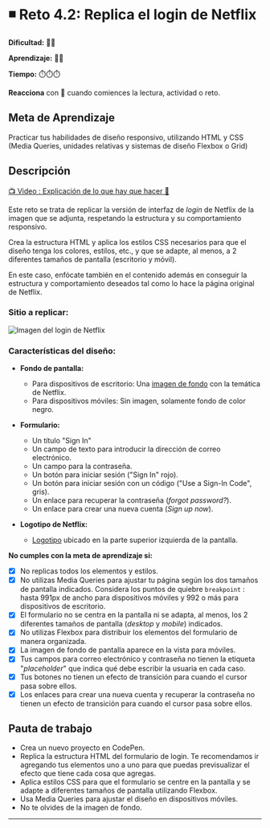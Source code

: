 # ◾ Reto 4.2: Replica el login de Netflix

**Dificultad:** 🌻🌻 

**Aprendizaje:** 🍯🍯 

**Tiempo:** ⏱️⏱️⏱️ 

**Reacciona** con 👀 cuando comiences la lectura, actividad o reto.

## Meta de Aprendizaje

Practicar tus habilidades de diseño responsivo, utilizando HTML y CSS (Media Queries, unidades relativas y sistemas de diseño Flexbox o Grid)

## Descripción

[📺 Video : Explicación de lo que hay que hacer 🌟](https://www.loom.com/share/48d81a2fd4a2484cabed8b2daad10d19)

Este reto se trata de replicar la versión de interfaz de *login* de Netflix de la imagen que se adjunta, respetando la estructura y su comportamiento responsivo. 

Crea la estructura HTML y aplica los estilos CSS necesarios para que el diseño tenga los colores, estilos, etc., y que se adapte, al menos, a 2 diferentes tamaños de pantalla (escritorio y móvil).

En este caso, enfócate también en el contenido además en conseguir la estructura y comportamiento deseados tal como lo hace la página original de Netflix.

### **Sitio a replicar:**

![Imagen del login de Netflix](https://i.imgur.com/loQaUjg.jpeg)

### **Características del diseño:**

- **Fondo de pantalla:**
  
  - Para dispositivos de escritorio: Una [imagen de fondo](https://i.imgur.com/z0so08j.jpeg) con la temática de Netflix.
  - Para dispositivos móviles: Sin imagen, solamente fondo de color negro.

- **Formulario:**
  
  - Un título "Sign In"
  - Un campo de texto para introducir la dirección de correo electrónico.
  - Un campo para la contraseña.
  - Un botón para iniciar sesión ("Sign In" rojo).
  - Un botón para iniciar sesión con un código ("Use a Sign-In Code", gris).
  - Un enlace para recuperar la contraseña (*forgot password?*).
  - Un enlace para crear una nueva cuenta (*Sign up now*).

- **Logotipo de Netflix:**
  
  - [Logotipo](https://i.imgur.com/ZuuEqli.png) ubicado en la parte superior izquierda de la pantalla.

**No cumples con la meta de aprendizaje si:**

- [x] No replicas todos los elementos y estilos.
- [x] No utilizas Media Queries para ajustar tu página según los dos tamaños de pantalla indicados. Considera los puntos de quiebre `breakpoint` : hasta 991px de ancho para dispositivos móviles y 992 o más para dispositivos de escritorio.
- [x] El formulario no se centra en la pantalla ni se adapta, al menos, los 2 diferentes tamaños de pantalla (*desktop* y *mobile*) indicados.
- [x] No utilizas Flexbox para distribuir los elementos del formulario de manera organizada.
- [x] La imagen de fondo de pantalla aparece en la vista para móviles.
- [x] Tus campos para correo electrónico y contraseña no tienen la etiqueta "*placeholder*" que indica qué debe escribir la usuaria en cada caso.
- [x] Tus botones no tienen un efecto de transición para cuando el cursor pasa sobre ellos.
- [x] Los enlaces para crear una nueva cuenta y recuperar la contraseña no tienen un efecto de transición para cuando el cursor pasa sobre ellos.

## Pauta de trabajo

- Crea un nuevo proyecto en CodePen.
- Replica la estructura HTML del formulario de login. Te recomendamos ir agregando tus elementos uno a uno para que puedas previsualizar el efecto que tiene cada cosa que agregas.
- Aplica estilos CSS para que el formulario se centre en la pantalla y se adapte a diferentes tamaños de pantalla utilizando Flexbox.
- Usa Media Queries para ajustar el diseño en dispositivos móviles.
- No te olvides de la imagen de fondo.

---